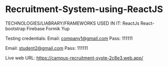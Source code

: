 # Recruitment-System-using-ReactJS

TECHNOLOGIES/LIABRARY/FRAMEWORKS USED IN IT: ReactJs React-bootstrap Firebase Formik Yup

Testing credentials: Email: company1@gmail.com Pass: 111111

Email: student2@gmail.com Pass: 111111

Live web URL: https://campus-recruitment-syste-2c8e3.web.app/
